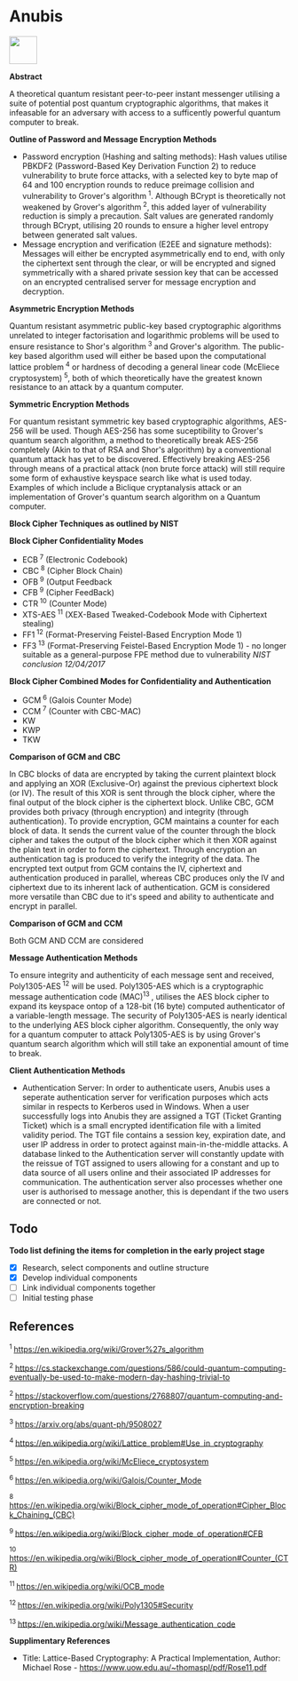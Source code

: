 # Anubis
<p align="left">
<img src="https://www.shareicon.net/data/256x256/2016/03/20/737028_shapes_512x512.png" width="50" height="50"></img>
</p> 

**Abstract**

A theoretical quantum resistant peer-to-peer instant messenger utilising a suite of potential post quantum cryptographic algorithms, that makes it infeasable for an adversary with access to a sufficently powerful quantum computer to break.

**Outline of Password and Message Encryption Methods**

* Password encryption (Hashing and salting methods):
Hash values utilise PBKDF2 (Password-Based Key Derivation Function 2) to reduce vulnerability to brute force attacks, with a selected key to byte map of 64 and 100 encryption rounds to reduce preimage collision and vulnerability to Grover's algorithm<sup> 1</sup>. Although BCrypt is theoretically not weakened by Grover's algorithm<sup> 2</sup>, this added layer of vulnerability reduction is simply a precaution. Salt values are generated randomly through BCrypt, utilising 20 rounds to ensure a higher level entropy between generated salt values.
* Message encryption and verification (E2EE and signature methods):
Messages will either be encrypted asymmetrically end to end, with only the ciphertext sent through the clear, or will be encrypted and signed symmetrically with a shared private session key that can be accessed on an encrypted centralised server for message encryption and decryption.

**Asymmetric Encryption Methods**

Quantum resistant asymmetric public-key based cryptographic algorithms unrelated to integer factorisation and logarithmic problems will be used to ensure resistance to Shor's algorithm<sup> 3</sup> and Grover's algorithm. The public-key based algorithm used will either be based upon the computational lattice problem<sup> 4</sup> or hardness of decoding a general linear code (McEliece cryptosystem)<sup> 5</sup>, both of which theoretically have the greatest known resistance to an attack by a quantum computer.

**Symmetric Encryption Methods**

For quantum resistant symmetric key based cryptographic algorithms, AES-256 will be used. Though AES-256 has some suceptibility to Grover's quantum search algorithm, a method to theoretically break AES-256 completely (Akin to that of RSA and Shor's algorithm) by a conventional quantum attack has yet to be discovered. Effectively breaking AES-256 through means of a practical attack (non brute force attack) will still require some form of exhaustive keyspace search like what is used today. Examples of which include a Biclique cryptanalysis attack or an implementation of Grover's quantum search algorithm on a Quantum computer.

**Block Cipher Techniques as outlined by NIST**

**Block Cipher Confidentiality Modes** 

* ECB<sup> 7</sup> (Electronic Codebook)
* CBC<sup> 8</sup> (Cipher Block Chain)
* OFB<sup> 9</sup> (Output Feedback
* CFB<sup> 9</sup> (Cipher FeedBack)
* CTR<sup> 10</sup> (Counter Mode)
* XTS-AES<sup> 11</sup> (XEX-Based Tweaked-Codebook Mode with Ciphertext stealing)
* FF1<sup> 12</sup> (Format-Preserving Feistel-Based Encryption Mode 1)
* FF3<sup> 13</sup> (Format-Preserving Feistel-Based Encryption Mode 1) - no longer suitable as a general-purpose FPE method due to vulnerability *NIST conclusion 12/04/2017*

**Block Cipher Combined Modes for Confidentiality and Authentication**

* GCM<sup> 6</sup> (Galois Counter Mode)
* CCM<sup> 7</sup> (Counter with CBC-MAC)
* KW
* KWP
* TKW

**Comparison of GCM and CBC**

In CBC blocks of data are encrypted by taking the current plaintext block and applying an XOR (Exclusive-Or) against the previous ciphertext block (or IV). The result of this XOR is sent through the block cipher, where the final output of the block cipher is the ciphertext block. Unlike CBC, GCM provides both privacy (through encryption) and integrity (through authentication). To provide encryption, GCM maintains a counter for each block of data. It sends the current value of the counter through the block cipher and takes the output of the block cipher which it then XOR against the plain text in order to form the ciphertext. Through encryption an authentication tag is produced to verify the integrity of the data. The encrypted text output from GCM contains the IV, ciphertext and authentication produced in parallel, whereas CBC produces only the IV and ciphertext due to its inherent lack of authentication. GCM is considered more versatile than CBC due to it's speed and ability to authenticate and encrypt in parallel.

**Comparison of GCM and CCM**

Both GCM AND CCM are considered

**Message Authentication Methods**

To ensure integrity and authenticity of each message sent and received, Poly1305-AES<sup> 12</sup> will be used. Poly1305-AES which is a cryptographic message authentication code (MAC)<sup>13 </sup>, utilises the AES block cipher to expand its keyspace ontop of a 128-bit (16 byte) computed authenticator of a variable-length message. The security of Poly1305-AES is nearly identical to the underlying AES block cipher algorithm. Consequently, the only way for a quantum computer to attack Poly1305-AES is by using Grover's quantum search algorithm which will still take an exponential amount of time to break.

  **Client Authentication Methods**

* Authentication Server:
In order to authenticate users, Anubis uses a seperate authentication server for verification purposes which acts similar in respects to Kerberos used in Windows. When a user successfully logs into Anubis they are assigned a TGT (Ticket Granting Ticket) which is a small encrypted identification file with a limited validity period. The TGT file contains a session key, expiration date, and user IP address in order to protect against main-in-the-middle attacks. A database linked to the Authentication server will constantly update with the reissue of TGT assigned to users allowing for a constant and up to data source of all users online and their associated IP addresses for communication. The authentication server also processes whether one user is authorised to message another, this is dependant if the two users are connected or not.

## Todo

**Todo list defining the items for completion in the early project stage**

- [x] Research, select components and outline structure
- [x] Develop individual components
- [ ] Link individual components together
- [ ] Initial testing phase

## References

<sup>1 </sup>https://en.wikipedia.org/wiki/Grover%27s_algorithm

<sup>2 </sup>https://cs.stackexchange.com/questions/586/could-quantum-computing-eventually-be-used-to-make-modern-day-hashing-trivial-to

<sup>2 </sup>https://stackoverflow.com/questions/2768807/quantum-computing-and-encryption-breaking

<sup>3 </sup>https://arxiv.org/abs/quant-ph/9508027

<sup>4 </sup>https://en.wikipedia.org/wiki/Lattice_problem#Use_in_cryptography

<sup>5 </sup>https://en.wikipedia.org/wiki/McEliece_cryptosystem

<sup>6 </sup>https://en.wikipedia.org/wiki/Galois/Counter_Mode

<sup>8 </sup>https://en.wikipedia.org/wiki/Block_cipher_mode_of_operation#Cipher_Block_Chaining_(CBC)

<sup>9 </sup>https://en.wikipedia.org/wiki/Block_cipher_mode_of_operation#CFB

<sup>10 </sup>https://en.wikipedia.org/wiki/Block_cipher_mode_of_operation#Counter_(CTR)

<sup>11 </sup>https://en.wikipedia.org/wiki/OCB_mode

<sup>12 </sup>https://en.wikipedia.org/wiki/Poly1305#Security

<sup>13 </sup>https://en.wikipedia.org/wiki/Message_authentication_code

**Supplimentary References**

* Title: Lattice-Based Cryptography: A Practical Implementation, Author: Michael Rose - https://www.uow.edu.au/~thomaspl/pdf/Rose11.pdf

